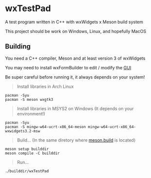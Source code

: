 # wxTestPad

A test program written in C++ with wxWidgets x Meson build system

This project should be work on Windows, Linux, and hopefully MacOS

## Building

You need a C++ compiler, Meson and at least version 3 of wxWidgets

You may need to install wxFormBuilder to edit / modify the [GUI](/gui/wxTestPadGUI.fbp)

Be super careful before running it, it always depends on your system!
> Install libraries in Arch Linux
```console
pacman -Syu
pacman -S meson wxgtk3
```
> Install libraries in MSYS2 on Windows (It depends on your environment!)
```console
pacman -Syu
pacman -S mingw-w64-ucrt-x86_64-meson mingw-w64-ucrt-x86_64-wxwidgets3.2-msw
```
> Build... (In the same diretory where [meson.build](/meson.build) is located)
```console
meson setup builddir
meson compile -C builddir
```
> Run...
```console
./builddir/wxTestPad
```
